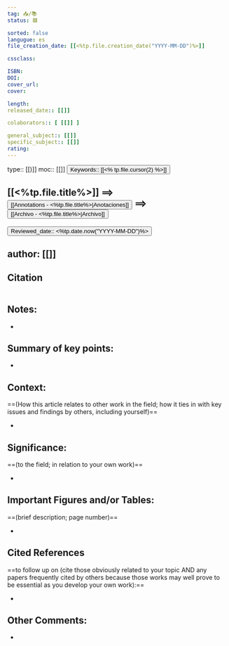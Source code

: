 ```yaml
---
tag: 📥️/📚️
status: 🟥

sorted: false
langugue: es
file_creation_date: [[<%tp.file.creation_date("YYYY-MM-DD")%>]]

cssclass: 

ISBN: 
DOI: 
cover_url:
cover: 

length:
released_date:: [[]]

colaborators:: [ [[]] ]

general_subject:: [[]]
specific_subject:: [[]]
rating:
---
```

type:: [[)]] moc:: [[]]
<button class="date_button_today">Keywords:: [[<% tp.file.cursor(2) %>]] </button>
## [[<%tp.file.title%>]] ==> <button class="date_button_today"> [[Annotations - <%tp.file.title%>|Anotaciones]]</button> ==><button class="date_button_today"> [[Archivo - <%tp.file.title%>|Archivo]]</button>
<button class="date_button_today">Reviewed_date:: <%tp.date.now("YYYY-MM-DD")%></button>

author: [[]]
---

## Citation

```latex

```

## Notes:

- 

## Summary of key points:

- 

## Context:

==(How this article relates to other work in the field; how it ties in with key issues and findings by others, including yourself)==

- 

## Significance:

==(to the field; in relation to your own work)==

- 

## Important Figures and/or Tables:

==(brief description; page number)==

- 

## Cited References 

==to follow up on (cite those obviously related to your topic AND any papers frequently cited by others because those works may well prove to be essential as you develop your own work):==

- 

## Other Comments:
- 

